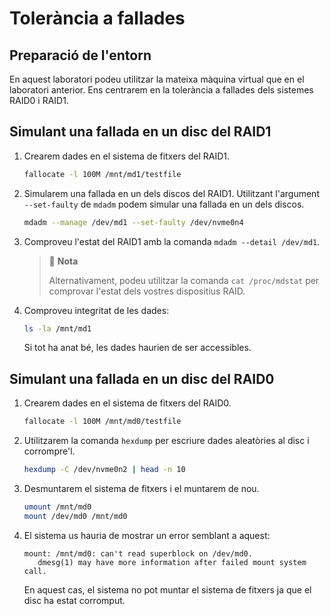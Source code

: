 # Tolerància a fallades

## Preparació de l'entorn

En aquest laboratori podeu utilitzar la mateixa màquina virtual que en el laboratori anterior. Ens centrarem en la tolerància a fallades dels sistemes RAID0 i RAID1.

## Simulant una fallada en un disc del RAID1

1. Crearem dades en el sistema de fitxers del RAID1.

    ```bash
    fallocate -l 100M /mnt/md1/testfile
    ```

2. Simularem una fallada en un dels discos del RAID1. Utilitzant l'argument `--set-faulty` de `mdadm` podem simular una fallada en un dels discos.

    ```bash
    mdadm --manage /dev/md1 --set-faulty /dev/nvme0n4
    ```

3. Comproveu l'estat del RAID1 amb la comanda `mdadm --detail /dev/md1`.

    > 📝 **Nota**
    >
    > Alternativament, podeu utilitzar la comanda `cat /proc/mdstat` per comprovar l'estat dels vostres dispositius RAID.

4. Comproveu integritat de les dades:

    ```bash
    ls -la /mnt/md1
    ```

    Si tot ha anat bé, les dades haurien de ser accessibles.

## Simulant una fallada en un disc del RAID0

1. Crearem dades en el sistema de fitxers del RAID0.

    ```bash
    fallocate -l 100M /mnt/md0/testfile
    ```

2. Utilitzarem la comanda `hexdump` per escriure dades aleatòries al disc i corrompre'l.

    ```bash
    hexdump -C /dev/nvme0n2 | head -n 10
    ```

3. Desmuntarem el sistema de fitxers i el muntarem de nou.

    ```bash
    umount /mnt/md0
    mount /dev/md0 /mnt/md0
    ```

4. El sistema us hauria de mostrar un error semblant a aquest:

    ```text
    mount: /mnt/md0: can't read superblock on /dev/md0.
       dmesg(1) may have more information after failed mount system call.
    ```

    En aquest cas, el sistema no pot muntar el sistema de fitxers ja que el disc ha estat corromput.
